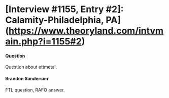 # [Interview #1155, Entry #2]: Calamity-Philadelphia, PA](https://www.theoryland.com/intvmain.php?i=1155#2)

#### Question

Question about ettmetal.

#### Brandon Sanderson

FTL question, RAFO answer.

